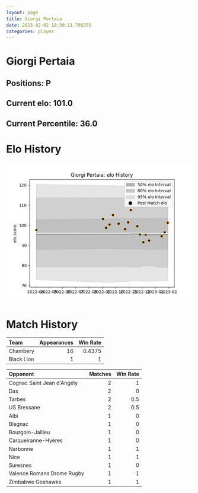 ```yaml
---  
layout: page  
title: Giorgi Pertaia  
date: 2023-02-02 18:39:11.798255  
categories: player  
---
```

# Giorgi Pertaia

## Positions: P

## Current elo: 101.0

## Current Percentile: 36.0

# Elo History


![elo history](history_GiorgiPertaia.png)
# Match History


| Team       |   Appearances |   Win Rate |
|:-----------|--------------:|-----------:|
| Chambery   |            16 |     0.4375 |
| Black Lion |             1 |     1      |

| Opponent                   |   Matches |   Win Rate |
|:---------------------------|----------:|-----------:|
| Cognac Saint Jean d'Angély |         2 |        1   |
| Dax                        |         2 |        0   |
| Tarbes                     |         2 |        0.5 |
| US Bressane                |         2 |        0.5 |
| Albi                       |         1 |        0   |
| Blagnac                    |         1 |        0   |
| Bourgoin-Jallieu           |         1 |        0   |
| Carqueiranne-Hyères        |         1 |        0   |
| Narbonne                   |         1 |        1   |
| Nice                       |         1 |        1   |
| Suresnes                   |         1 |        0   |
| Valence Romans Drome Rugby |         1 |        1   |
| Zimbabwe Goshawks          |         1 |        1   |